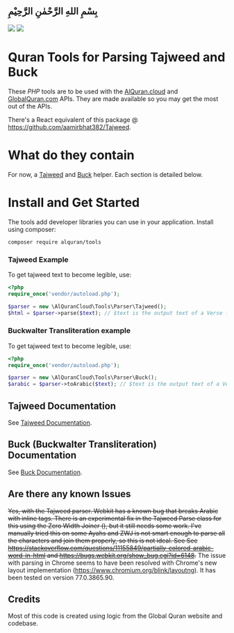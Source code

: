 ## بِسْمِ اللهِ الرَّحْمٰنِ الرَّحِيْمِ

![](https://img.shields.io/packagist/dt/alquran/tools.svg)
[![](https://img.shields.io/github/license/islamic-network/alquran-tools.svg)](https://github.com/islamic-network/alquran-tools/blob/master/LICENSE)

# Quran Tools for Parsing Tajweed and Buck
These *PHP* tools are to be used with the <a href="https://alquran.cloud/api">AlQuran.cloud</a> and <a href="http://docs.globalquran.com/API:Data/Quran_List">GlobalQuran.com</a> APIs. They are made available so you may get the most out of the APIs.

There's a React equivalent of this package @ https://github.com/aamirbhat382/Tajweed.

# What do they contain
For now, a <a href="docs/tajweed.md">Tajweed</a> and <a href="docs/buck.md">Buck</a> helper. Each section is detailed below. 

# Install and Get Started
The tools add developer libraries you can use in your application. Install using composer:
```
composer require alquran/tools
```

### Tajweed Example
To get tajweed text to become legible, use:
```php
<?php
require_once('vendor/autoload.php');

$parser = new \AlQuranCloud\Tools\Parser\Tajweed();
$html = $parser->parse($text); // $text is the output text of a Verse from quran-tajweed edition. For example: http://api.alquran.cloud/ayah/24:35/quran-tajweed. Also see data/tajweed.json.
```

### Buckwalter Transliteration example
To get tajweed text to become legible, use:
```php
<?php
require_once('vendor/autoload.php');

$parser = new \AlQuranCloud\Tools\Parser\Buck();
$arabic = $parser->toArabic($text); // $text is the output text of a Verse from quran-buck edition. For example: http://api.alquran.cloud/ayah/24:35/quran-buck.
```

## Tajweed Documentation

See <a href="docs/tajweed.md">Tajweed Documentation</a>.

## Buck (Buckwalter Transliteration) Documentation

See <a href="docs/buck.md">Buck Documentation</a>.

## Are there any known Issues
~~Yes, with the Tajweed parser. Webkit has a known bug that breaks Arabic with inline tags. There is an experimental fix in the Tajweed Parse class for this using the Zero Width Joiner (&zwj;), but it still needs some work. I've manually tried this on some Ayahs and ZWJ is not smart enough to parse all the characters and join them properly, so this is not ideal. See See https://stackoverflow.com/questions/11155849/partially-colored-arabic-word-in-html
and https://bugs.webkit.org/show_bug.cgi?id=6148.~~ The issue with parsing in Chrome seems to have been resolved with Chrome's new layout implementation (https://www.chromium.org/blink/layoutng). It has been tested on version 77.0.3865.90.

## Credits
Most of this code is created using logic from the Global Quran website and codebase.
